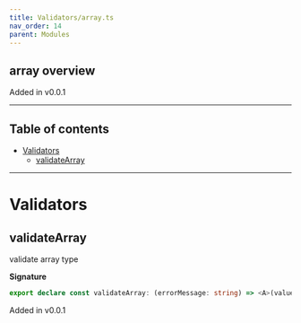 ```yaml
---
title: Validators/array.ts
nav_order: 14
parent: Modules
---
```


## array overview

Added in v0.0.1

---

<h2 class="text-delta">Table of contents</h2>

- [Validators](#validators)
  - [validateArray](#validatearray)

---

# Validators

## validateArray

validate array type

**Signature**

```ts
export declare const validateArray: (errorMessage: string) => <A>(value: A | A[]) => E.Right<A | A[]> | E.Left<string>
```

Added in v0.0.1
